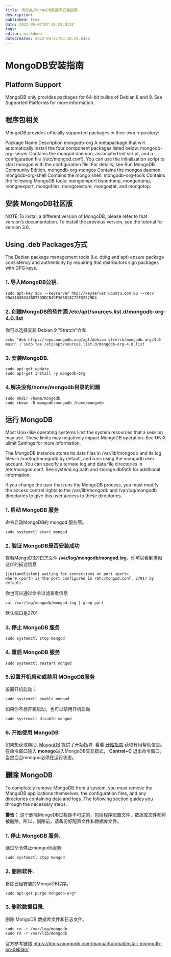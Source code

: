 ```yaml
---
title: 待分类/MongoDB数据库安装指南
description: 
published: true
date: 2022-05-07T07:48:24.012Z
tags: 
editor: markdown
dateCreated: 2022-04-21T03:38:24.645Z
---
```


# MongoDB安装指南
## Platform Support
MongoDB only provides packages for 64-bit builds of Debian 8 and 9. See Supported Platforms for more information.

## 程序包相关
MongoDB provides officially supported packages in their own repository:

Package Name	        Description
mongodb-org	        A metapackage that will automatically install the four component packages listed below.
mongodb-org-server	Contains the mongod daemon, associated init script, and a configuration file (/etc/mongod.conf). You can use the initialization script to start mongod with the configuration file. For details, see Run MongoDB Community Edition.
mongodb-org-mongos	Contains the mongos daemon.
mongodb-org-shell	Contains the mongo shell.
mongodb-org-tools	Contains the following MongoDB tools: mongoimport bsondump, mongodump, mongoexport, mongofiles, mongorestore, mongostat, and mongotop.

## 安装 MongoDB社区版
NOTE:To install a different version of MongoDB, please refer to that version’s documentation. To install the previous version, see the tutorial for version 3.6.

## Using .deb Packages方式
The Debian package management tools (i.e. dpkg and apt) ensure package consistency and authenticity by requiring that distributors sign packages with GPG keys.

### 1. 导入MongoDB公钥.
```
sudo apt-key adv --keyserver hkp://keyserver.ubuntu.com:80 --recv 9DA31620334BD75D9DCB49F368818C72E52529D4
```
### 2. 创建MongoDB的软件源 /etc/apt/sources.list.d/mongodb-org-4.0.list
你可以选择安装 Debian 9 “Stretch”仓库
```
echo "deb http://repo.mongodb.org/apt/debian stretch/mongodb-org/4.0 main" | sudo tee /etc/apt/sources.list.d/mongodb-org-4.0.list
```
### 3. 安装MongoDB.
```
sudo apt-get update
sudo apt-get install -y mongodb-org
```
### 4.解决没有/home/mongodb目录的问题
```
sudo mkdir /home/mongodb
sudo chown -R mongodb:mongodb /home/mongodb
```

## 运行 MongoDB

Most Unix-like operating systems limit the system resources that a session may use. These limits may negatively impact MongoDB operation. See UNIX ulimit Settings for more information.

The MongoDB instance stores its data files in /var/lib/mongodb and its log files in /var/log/mongodb by default, and runs using the mongodb user account. You can specify alternate log and data file directories in /etc/mongod.conf. See systemLog.path and storage.dbPath for additional information.

If you change the user that runs the MongoDB process, you must modify the access control rights to the /var/lib/mongodb and /var/log/mongodb directories to give this user access to these directories.

### 1. 启动 MongoDB 服务

命令启动MongoDB的 mongod 服务项。:
```
sudo systemctl start mongod 
```
### 2. 验证 MongoDB是否安装成功
查看MongoDB的日志文件 **/var/log/mongodb/mongod.log**，你可以看到类似这样的描述信息
```
[initandlisten] waiting for connections on port <port>
where <port> is the port configured in /etc/mongod.conf, 27017 by default.
```
你也可以通过命令过滤查看信息
```
cat /var/log/mongodb/mongod.log | grep port
```
默认端口是2701
### 3. 停止 MongoDB 服务
```
sudo systemctl stop mongod
```
### 4. 重启 MongoDB 服务
```
sudo systemctl restart mongod
```

### 5.设置开机启动或禁用 MOngoDB服务
设置开机启动：
```
sudo systemctl enable mongod
```
如果你不想开机启动，也可以禁用开机启动
```
sudo systemctl disable mongod
```
### 6. 开始使用 MongoDB
如果想获取帮助, [MongoDB](https://docs.mongodb.com/manual/#getting-started) 提供了开始指导. 看看 [开始指南](https://docs.mongodb.com/manual/#getting-started) 获取有用帮助信息。   
在命令窗口输入 **monogo**进入MongoDB交互模式，  **Control+C** 退出命令窗口，当然后台mongod必须在运行状态。

## 删除 MongoDB

To completely remove MongoDB from a system, you must remove the MongoDB applications themselves, the configuration files, and any directories containing data and logs. The following section guides you through the necessary steps.

**警告：** 这个删除MongoDB过程是不可逆的，包括程序配置文件、数据库文件都将被删除。所以，删除前，请备份好配置文件和数据库文件。
### 1. 停止 MongoDB 服务.
通过命令停止mongodb服务:
```
sudo systemctl stop mongod 
```
### 2. 删除软件.
移除已经安装的MongoDB程序。
```
sudo apt-get purge mongodb-org*
```
### 3. 删除数据目录.
删除 MongoDB 数据库文件和日志文件。
```
sudo rm -r /var/log/mongodb
sudo rm -r /var/lib/mongodb
```

官方参考链接 https://docs.mongodb.com/manual/tutorial/install-mongodb-on-debian/